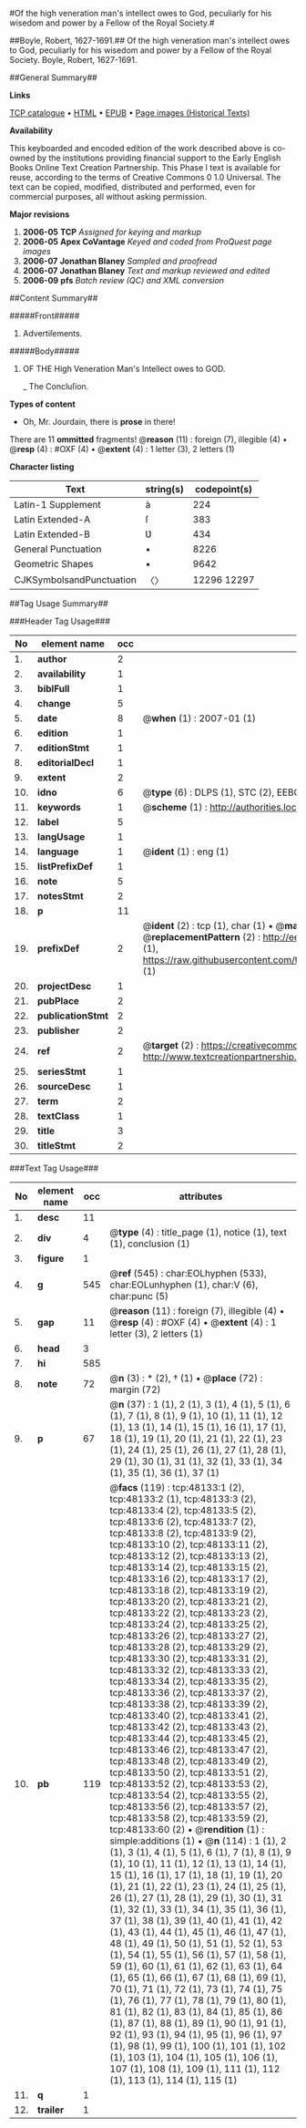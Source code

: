 #Of the high veneration man's intellect owes to God, peculiarly for his wisedom and power by a Fellow of the Royal Society.#

##Boyle, Robert, 1627-1691.##
Of the high veneration man's intellect owes to God, peculiarly for his wisedom and power by a Fellow of the Royal Society.
Boyle, Robert, 1627-1691.

##General Summary##

**Links**

[TCP catalogue](http://www.ota.ox.ac.uk/tcp/)  • 
[HTML](http://tei.it.ox.ac.uk/tcp/Texts-HTML/free/A29/A29013.html)  • 
[EPUB](http://tei.it.ox.ac.uk/tcp/Texts-EPUB/free/A29/A29013.epub) • 
[Page images (Historical Texts)](https://data.historicaltexts.jisc.ac.uk/view?pubId=eebo-11683391e&pageId=eebo-11683391e-48133-1)

**Availability**

This keyboarded and encoded edition of the
	       work described above is co-owned by the institutions
	       providing financial support to the Early English Books
	       Online Text Creation Partnership. This Phase I text is
	       available for reuse, according to the terms of Creative
	       Commons 0 1.0 Universal. The text can be copied,
	       modified, distributed and performed, even for
	       commercial purposes, all without asking permission.

**Major revisions**

1. __2006-05__ __TCP__ *Assigned for keying and markup*
1. __2006-05__ __Apex CoVantage__ *Keyed and coded from ProQuest page images*
1. __2006-07__ __Jonathan Blaney__ *Sampled and proofread*
1. __2006-07__ __Jonathan Blaney__ *Text and markup reviewed and edited*
1. __2006-09__ __pfs__ *Batch review (QC) and XML conversion*

##Content Summary##

#####Front#####

1. Advertiſements.

#####Body#####

1. OF THE High Veneration Man's Intellect owes to GOD.

    _ The Concluſion.

**Types of content**

  * Oh, Mr. Jourdain, there is **prose** in there!

There are 11 **ommitted** fragments! 
 @__reason__ (11) : foreign (7), illegible (4)  •  @__resp__ (4) : #OXF (4)  •  @__extent__ (4) : 1 letter (3), 2 letters (1)

**Character listing**


|Text|string(s)|codepoint(s)|
|---|---|---|
|Latin-1 Supplement|à|224|
|Latin Extended-A|ſ|383|
|Latin Extended-B|Ʋ|434|
|General Punctuation|•|8226|
|Geometric Shapes|▪|9642|
|CJKSymbolsandPunctuation|〈〉|12296 12297|

##Tag Usage Summary##

###Header Tag Usage###

|No|element name|occ|attributes|
|---|---|---|---|
|1.|__author__|2||
|2.|__availability__|1||
|3.|__biblFull__|1||
|4.|__change__|5||
|5.|__date__|8| @__when__ (1) : 2007-01 (1)|
|6.|__edition__|1||
|7.|__editionStmt__|1||
|8.|__editorialDecl__|1||
|9.|__extent__|2||
|10.|__idno__|6| @__type__ (6) : DLPS (1), STC (2), EEBO-CITATION (1), OCLC (1), VID (1)|
|11.|__keywords__|1| @__scheme__ (1) : http://authorities.loc.gov/ (1)|
|12.|__label__|5||
|13.|__langUsage__|1||
|14.|__language__|1| @__ident__ (1) : eng (1)|
|15.|__listPrefixDef__|1||
|16.|__note__|5||
|17.|__notesStmt__|2||
|18.|__p__|11||
|19.|__prefixDef__|2| @__ident__ (2) : tcp (1), char (1)  •  @__matchPattern__ (2) : ([0-9\-]+):([0-9IVX]+) (1), (.+) (1)  •  @__replacementPattern__ (2) : http://eebo.chadwyck.com/downloadtiff?vid=$1&page=$2 (1), https://raw.githubusercontent.com/textcreationpartnership/Texts/master/tcpchars.xml#$1 (1)|
|20.|__projectDesc__|1||
|21.|__pubPlace__|2||
|22.|__publicationStmt__|2||
|23.|__publisher__|2||
|24.|__ref__|2| @__target__ (2) : https://creativecommons.org/publicdomain/zero/1.0/ (1), http://www.textcreationpartnership.org/docs/. (1)|
|25.|__seriesStmt__|1||
|26.|__sourceDesc__|1||
|27.|__term__|2||
|28.|__textClass__|1||
|29.|__title__|3||
|30.|__titleStmt__|2||


###Text Tag Usage###

|No|element name|occ|attributes|
|---|---|---|---|
|1.|__desc__|11||
|2.|__div__|4| @__type__ (4) : title_page (1), notice (1), text (1), conclusion (1)|
|3.|__figure__|1||
|4.|__g__|545| @__ref__ (545) : char:EOLhyphen (533), char:EOLunhyphen (1), char:V (6), char:punc (5)|
|5.|__gap__|11| @__reason__ (11) : foreign (7), illegible (4)  •  @__resp__ (4) : #OXF (4)  •  @__extent__ (4) : 1 letter (3), 2 letters (1)|
|6.|__head__|3||
|7.|__hi__|585||
|8.|__note__|72| @__n__ (3) : * (2), † (1)  •  @__place__ (72) : margin (72)|
|9.|__p__|67| @__n__ (37) : 1 (1), 2 (1), 3 (1), 4 (1), 5 (1), 6 (1), 7 (1), 8 (1), 9 (1), 10 (1), 11 (1), 12 (1), 13 (1), 14 (1), 15 (1), 16 (1), 17 (1), 18 (1), 19 (1), 20 (1), 21 (1), 22 (1), 23 (1), 24 (1), 25 (1), 26 (1), 27 (1), 28 (1), 29 (1), 30 (1), 31 (1), 32 (1), 33 (1), 34 (1), 35 (1), 36 (1), 37 (1)|
|10.|__pb__|119| @__facs__ (119) : tcp:48133:1 (2), tcp:48133:2 (1), tcp:48133:3 (2), tcp:48133:4 (2), tcp:48133:5 (2), tcp:48133:6 (2), tcp:48133:7 (2), tcp:48133:8 (2), tcp:48133:9 (2), tcp:48133:10 (2), tcp:48133:11 (2), tcp:48133:12 (2), tcp:48133:13 (2), tcp:48133:14 (2), tcp:48133:15 (2), tcp:48133:16 (2), tcp:48133:17 (2), tcp:48133:18 (2), tcp:48133:19 (2), tcp:48133:20 (2), tcp:48133:21 (2), tcp:48133:22 (2), tcp:48133:23 (2), tcp:48133:24 (2), tcp:48133:25 (2), tcp:48133:26 (2), tcp:48133:27 (2), tcp:48133:28 (2), tcp:48133:29 (2), tcp:48133:30 (2), tcp:48133:31 (2), tcp:48133:32 (2), tcp:48133:33 (2), tcp:48133:34 (2), tcp:48133:35 (2), tcp:48133:36 (2), tcp:48133:37 (2), tcp:48133:38 (2), tcp:48133:39 (2), tcp:48133:40 (2), tcp:48133:41 (2), tcp:48133:42 (2), tcp:48133:43 (2), tcp:48133:44 (2), tcp:48133:45 (2), tcp:48133:46 (2), tcp:48133:47 (2), tcp:48133:48 (2), tcp:48133:49 (2), tcp:48133:50 (2), tcp:48133:51 (2), tcp:48133:52 (2), tcp:48133:53 (2), tcp:48133:54 (2), tcp:48133:55 (2), tcp:48133:56 (2), tcp:48133:57 (2), tcp:48133:58 (2), tcp:48133:59 (2), tcp:48133:60 (2)  •  @__rendition__ (1) : simple:additions (1)  •  @__n__ (114) : 1 (1), 2 (1), 3 (1), 4 (1), 5 (1), 6 (1), 7 (1), 8 (1), 9 (1), 10 (1), 11 (1), 12 (1), 13 (1), 14 (1), 15 (1), 16 (1), 17 (1), 18 (1), 19 (1), 20 (1), 21 (1), 22 (1), 23 (1), 24 (1), 25 (1), 26 (1), 27 (1), 28 (1), 29 (1), 30 (1), 31 (1), 32 (1), 33 (1), 34 (1), 35 (1), 36 (1), 37 (1), 38 (1), 39 (1), 40 (1), 41 (1), 42 (1), 43 (1), 44 (1), 45 (1), 46 (1), 47 (1), 48 (1), 49 (1), 50 (1), 51 (1), 52 (1), 53 (1), 54 (1), 55 (1), 56 (1), 57 (1), 58 (1), 59 (1), 60 (1), 61 (1), 62 (1), 63 (1), 64 (1), 65 (1), 66 (1), 67 (1), 68 (1), 69 (1), 70 (1), 71 (1), 72 (1), 73 (1), 74 (1), 75 (1), 76 (1), 77 (1), 78 (1), 79 (1), 80 (1), 81 (1), 82 (1), 83 (1), 84 (1), 85 (1), 86 (1), 87 (1), 88 (1), 89 (1), 90 (1), 91 (1), 92 (1), 93 (1), 94 (1), 95 (1), 96 (1), 97 (1), 98 (1), 99 (1), 100 (1), 101 (1), 102 (1), 103 (1), 104 (1), 105 (1), 106 (1), 107 (1), 108 (1), 109 (1), 111 (1), 112 (1), 113 (1), 114 (1), 115 (1)|
|11.|__q__|1||
|12.|__trailer__|1||
